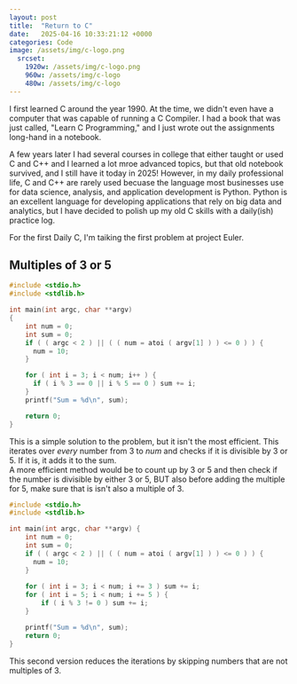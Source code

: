 ```yaml
---
layout: post
title:  "Return to C"
date:   2025-04-16 10:33:21:12 +0000
categories: Code
image: /assets/img/c-logo.png
  srcset:
    1920w: /assets/img/c-logo.png
    960w: /assets/img/c-logo
    480w: /assets/img/c-logo
---
```


I first learned C around the year 1990. At the time, we didn't even have a computer that was capable of running a C Compiler. I had a book that was just called, "Learn C Programming," and I just wrote out the assignments long-hand in a notebook.  
  
A few years later I had several courses in college that either taught or used C and C++ and I learned a lot mroe advanced topics, but that old notebook survived, and I still have it today in 2025! However, in my daily professional life, C and C++ are rarely used becuase the language most businesses use for data science, analysis, and application development is Python. Python is an excellent language for developing applications that rely on big data and analytics, but I have decided to polish up my old C skills with a daily(ish) practice log. 

For the first Daily C, I'm taiking the first problem at project Euler.

## Multiples of 3 or 5

```c
#include <stdio.h>
#include <stdlib.h>

int main(int argc, char **argv)
{
    int num = 0;
    int sum = 0;
    if ( ( argc < 2 ) || ( ( num = atoi ( argv[1] ) ) <= 0 ) ) {
      num = 10;
    }

    for ( int i = 3; i < num; i++ ) {
      if ( i % 3 == 0 || i % 5 == 0 ) sum += i;
    }
    printf("Sum = %d\n", sum);

    return 0;
}

```  

This is a simple solution to the problem, but it isn't the most efficient. This iterates over _every_ number from 3 to _num_ and checks if it is divisible by 3 or 5. If it is, it adds it to the sum.  
A more efficient method would be to count up by 3 or 5 and then check if the number is divisible by either 3 or 5, BUT also before adding the multiple for 5, make sure that is isn't also a multiple of 3.


```c
#include <stdio.h>
#include <stdlib.h>

int main(int argc, char **argv) {
    int num = 0;
    int sum = 0;
    if ( ( argc < 2 ) || ( ( num = atoi ( argv[1] ) ) <= 0 ) ) {
      num = 10;
    }
    
    for ( int i = 3; i < num; i += 3 ) sum += i;
    for ( int i = 5; i < num; i += 5 ) { 
        if ( i % 3 != 0 ) sum += i;
    }

    printf("Sum = %d\n", sum);
    return 0;
}

```
This second version reduces the iterations by skipping numbers that are not multiples of 3. 

